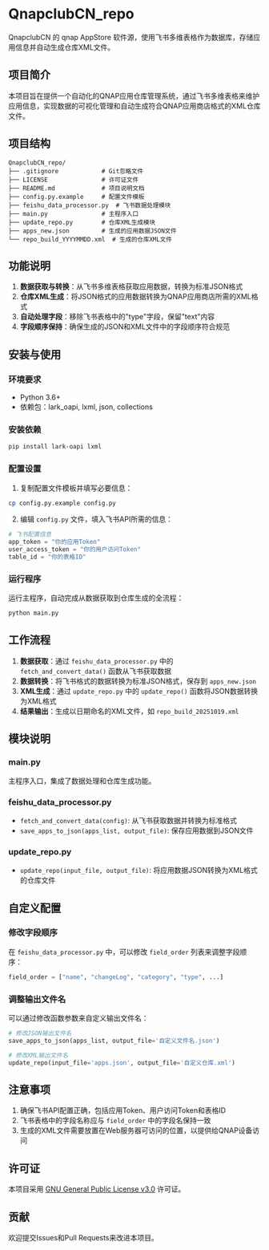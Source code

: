 # QnapclubCN_repo

QnapclubCN 的 qnap AppStore 软件源，使用飞书多维表格作为数据库，存储应用信息并自动生成仓库XML文件。

## 项目简介

本项目旨在提供一个自动化的QNAP应用仓库管理系统，通过飞书多维表格来维护应用信息，实现数据的可视化管理和自动生成符合QNAP应用商店格式的XML仓库文件。

## 项目结构

```
QnapclubCN_repo/
├── .gitignore            # Git忽略文件
├── LICENSE               # 许可证文件
├── README.md             # 项目说明文档
├── config.py.example     # 配置文件模板
├── feishu_data_processor.py  # 飞书数据处理模块
├── main.py               # 主程序入口
├── update_repo.py        # 仓库XML生成模块
├── apps_new.json         # 生成的应用数据JSON文件
└── repo_build_YYYYMMDD.xml  # 生成的仓库XML文件
```

## 功能说明

1. **数据获取与转换**：从飞书多维表格获取应用数据，转换为标准JSON格式
2. **仓库XML生成**：将JSON格式的应用数据转换为QNAP应用商店所需的XML格式
3. **自动处理字段**：移除飞书表格中的"type"字段，保留"text"内容
4. **字段顺序保持**：确保生成的JSON和XML文件中的字段顺序符合规范

## 安装与使用

### 环境要求

- Python 3.6+
- 依赖包：lark_oapi, lxml, json, collections

### 安装依赖

```bash
pip install lark-oapi lxml
```

### 配置设置

1. 复制配置文件模板并填写必要信息：

```bash
cp config.py.example config.py
```

2. 编辑 `config.py` 文件，填入飞书API所需的信息：

```python
# 飞书配置信息
app_token = "你的应用Token"
user_access_token = "你的用户访问Token"
table_id = "你的表格ID"
```

### 运行程序

运行主程序，自动完成从数据获取到仓库生成的全流程：

```bash
python main.py
```

## 工作流程

1. **数据获取**：通过 `feishu_data_processor.py` 中的 `fetch_and_convert_data()` 函数从飞书获取数据
2. **数据转换**：将飞书格式的数据转换为标准JSON格式，保存到 `apps_new.json`
3. **XML生成**：通过 `update_repo.py` 中的 `update_repo()` 函数将JSON数据转换为XML格式
4. **结果输出**：生成以日期命名的XML文件，如 `repo_build_20251019.xml`

## 模块说明

### main.py

主程序入口，集成了数据处理和仓库生成功能。

### feishu_data_processor.py

- `fetch_and_convert_data(config)`: 从飞书获取数据并转换为标准格式
- `save_apps_to_json(apps_list, output_file)`: 保存应用数据到JSON文件

### update_repo.py

- `update_repo(input_file, output_file)`: 将应用数据JSON转换为XML格式的仓库文件

## 自定义配置

### 修改字段顺序

在 `feishu_data_processor.py` 中，可以修改 `field_order` 列表来调整字段顺序：

```python
field_order = ["name", "changeLog", "category", "type", ...]
```

### 调整输出文件名

可以通过修改函数参数来自定义输出文件名：

```python
# 修改JSON输出文件名
save_apps_to_json(apps_list, output_file='自定义文件名.json')

# 修改XML输出文件名
update_repo(input_file='apps.json', output_file='自定义仓库.xml')
```

## 注意事项

1. 确保飞书API配置正确，包括应用Token、用户访问Token和表格ID
2. 飞书表格中的字段名称应与 `field_order` 中的字段名保持一致
3. 生成的XML文件需要放置在Web服务器可访问的位置，以提供给QNAP设备访问

## 许可证

本项目采用 [GNU General Public License v3.0](LICENSE) 许可证。

## 贡献

欢迎提交Issues和Pull Requests来改进本项目。
